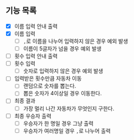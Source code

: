 ## 기능 목록

- [x] 이름 입력 안내 출력
- [x] 이름 입력
  - [ ] `,`로 이름을 나누어 입력하지 않은 경우 예외 발생
  - [ ] 이름이 5글자가 넘을 경우 예외 발생
- [ ] 횟수 입력 안내 출력
- [ ] 횟수 입력
  - [ ] 숫자로 입력하지 않은 경우 예외 발생
- [ ] 입력받은 횟수만큼 자동차 이동
    - [ ] 랜덤으로 숫자를 뽑는다.
    - [ ] 뽑은 숫자가 4이상일 경우 이동한다.
- [ ] 최종 결과
    - [ ] 가장 멀리 나간 자동차가 무엇인지 구한다.
- [ ] 최종 우승자 출력
  - [ ] 우승자가 한 명일 경우 그냥 출력
  - [ ] 우승자가 여러명일 경우 `,`로 나누어 출력